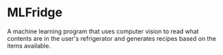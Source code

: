 # MLFridge
A machine learning program that uses computer vision to read what contents are in the user's refrigerator and generates recipes based on the items available. 
